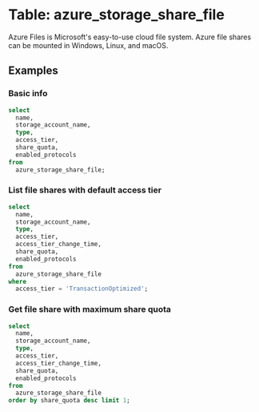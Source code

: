# Table: azure_storage_share_file

Azure Files is Microsoft's easy-to-use cloud file system. Azure file shares can be mounted in Windows, Linux, and macOS.

## Examples

### Basic info

```sql
select
  name,
  storage_account_name,
  type,
  access_tier,
  share_quota,
  enabled_protocols
from
  azure_storage_share_file;
```

### List file shares with default access tier

```sql
select
  name,
  storage_account_name,
  type,
  access_tier,
  access_tier_change_time,
  share_quota,
  enabled_protocols
from
  azure_storage_share_file
where
  access_tier = 'TransactionOptimized';
```

### Get file share with maximum share quota

```sql
select
  name,
  storage_account_name,
  type,
  access_tier,
  access_tier_change_time,
  share_quota,
  enabled_protocols
from
  azure_storage_share_file
order by share_quota desc limit 1;
```
